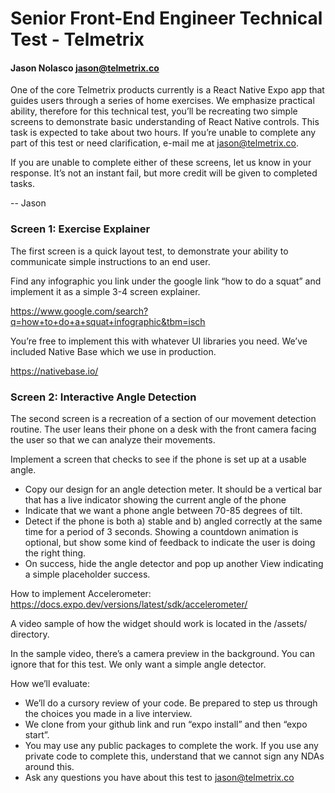 # Senior Front-End Engineer Technical Test - Telmetrix
#### Jason Nolasco <jason@telmetrix.co>

One of the core Telmetrix products currently is a React Native Expo app that guides users through a series of home exercises. We emphasize practical ability, therefore for this technical test, you’ll be recreating two simple screens to demonstrate basic understanding of React Native controls. This task is expected to take about two hours. If you’re unable to complete any part of this test or need clarification, e-mail me at jason@telmetrix.co. 

If you are unable to complete either of these screens, let us know in your response. It’s not an instant fail, but more credit will be given to completed tasks.

-- Jason

### Screen 1: Exercise Explainer

The first screen is a quick layout test, to demonstrate your ability to communicate simple instructions to an end user. 

Find any infographic you link under the google link “how to do a squat” and implement it as a simple 3-4 screen explainer. 

https://www.google.com/search?q=how+to+do+a+squat+infographic&tbm=isch

You’re free to implement this with whatever UI libraries you need. We’ve included Native Base which we use in production.

https://nativebase.io/


### Screen 2: Interactive Angle Detection

The second screen is a recreation of a section of our movement detection routine. The user leans their phone on a desk with the front camera facing the user so that we can analyze their movements. 

Implement a screen that checks to see if the phone is set up at a usable angle.

- Copy our design for an angle detection meter. It should be a vertical bar that has a live indicator showing the current angle of the phone
- Indicate that we want a phone angle between 70-85 degrees of tilt.
- Detect if the phone is both a) stable and b) angled correctly at the same time for a period of 3 seconds. Showing a countdown animation is optional, but show some kind of feedback to indicate the user is doing the right thing.
- On success, hide the angle detector and pop up another View indicating a simple placeholder success.

How to implement Accelerometer:
https://docs.expo.dev/versions/latest/sdk/accelerometer/

A video sample of how the widget should work is located in the /assets/ directory.

In the sample video, there’s a camera preview in the background. You can ignore that for this test. We only want a simple angle detector.

How we’ll evaluate:

- We’ll do a cursory review of your code. Be prepared to step us through the choices you made in a live interview.
- We clone from your github link and run “expo install” and then “expo start”.
- You may use any public packages to complete the work. If you use any private code to complete this, understand that we cannot sign any NDAs around this.
- Ask any questions you have about this test to jason@telmetrix.co 


